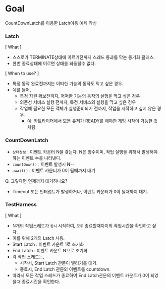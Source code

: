 # Goal

CountDownLatch를 이용한 Latch이용 예제 작성

### Latch

[ What ]
- 스스로가 TERMINATE상태에 이르기전까지 스레드 통과를 막는 동기화 클래스.
- 한번 종료상태에 이르면 상태를 되돌릴수 없다.

[ When to use? ]
- 특정 동작 완료전까지는 어떠한 기능의 동작도 막고 싶은 경우.
- 예를 들어,
  - 특정 자원 확보전까지, 어떠한 기능의 동작의 실행을 막고 싶은 경우
  - 의존성 서비스 실행 전까지, 특정 서비스의 실행을 막고 싶은 경우
  - 작업에 필요한 모든 객체가 실행준비되기 전까지, 작업을 시작하고 싶지 않은 경우.
    - 예: 카트라이더에서 모든 유저가 READY를 해야만 게임 시작이 가능한 것처럼.

### CountDownLatch

- `상태정보` : 이벤트 카운터 N을 갖는다. N은 양수이며, 작업 실행을 위해서 발생해야 하는 이벤트 수를 나타낸다.
- `countDown()` : 이벤트 발생시 N--
- `await()` : 이벤트 카운터가 0이 될때까지 대기

Q. 그렇다면 언제까지 대기하나요?
- Timeout 또는 인터럽트가 발생하거나, 이벤트 카운터가 0이 될때까지 대기.

### TestHarness

[ What ]

- N개의 작업스레드가 `동시` 시작하여, `모두` 종료할때까지의 작업시간을 확인하고 싶다.
- 이를 위해 2개의 Latch 사용.
- Start Latch : 이벤트 카운트 1로 초기화
- End Latch : 이벤트 카운트 N으로 초기화
- 각 작업 스레드는, 
  - 시작시, Start Latch 관문이 열리기를 대기.
  - 종료시, End Latch 관문의 이벤트를 countdown.
- 따라서 모든 작업 스레드가 종료하여 End Latch관문의 이벤트 카운트가 0이 되었을때 종료시간을 확인한다.


